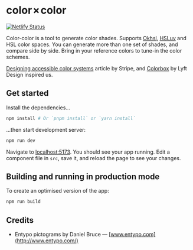 # color × color

[![Netlify Status](https://api.netlify.com/api/v1/badges/42aa179f-b564-4251-85be-4bbfdfd501e5/deploy-status)](https://app.netlify.com/sites/color-color/deploys)

Color-color is a tool to generate color shades. Supports [Okhsl](https://bottosson.github.io/posts/colorpicker/), [HSLuv](https://www.hsluv.org) and HSL color spaces. You can generate more than one set of shades, and compare side by side. Bring in your reference colors to tune-in the color schemes.

[Designing accessible color systems](https://stripe.com/au/blog/accessible-color-systems) article by Stripe, and [Colorbox](https://www.colorbox.io) by Lyft Design inspired us.

## Get started

Install the dependencies...

```bash
npm install # Or `pnpm install` or `yarn install`
```

...then start development server:

```bash
npm run dev
```

Navigate to [localhost:5173](http://localhost:5173). You should see your app running. Edit a component file in `src`, save it, and reload the page to see your changes.

## Building and running in production mode

To create an optimised version of the app:

```bash
npm run build
```

## Credits

- Entypo pictograms by Daniel Bruce — [www.entypo.com](http://www.entypo.com/)
